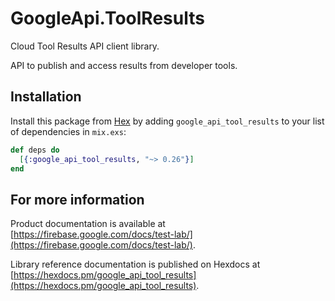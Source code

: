 # GoogleApi.ToolResults

Cloud Tool Results API client library.

API to publish and access results from developer tools.

## Installation

Install this package from [Hex](https://hex.pm) by adding
`google_api_tool_results` to your list of dependencies in `mix.exs`:

```elixir
def deps do
  [{:google_api_tool_results, "~> 0.26"}]
end
```

## For more information

Product documentation is available at [https://firebase.google.com/docs/test-lab/](https://firebase.google.com/docs/test-lab/).

Library reference documentation is published on Hexdocs at
[https://hexdocs.pm/google_api_tool_results](https://hexdocs.pm/google_api_tool_results).
